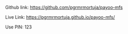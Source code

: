 Github link: 
https://github.com/pgrmrmortuja/payoo-mfs

Live Link:
https://pgrmrmortuja.github.io/payoo-mfs/

Use PIN: 123
